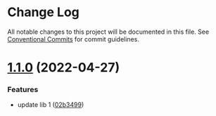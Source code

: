 # Change Log

All notable changes to this project will be documented in this file.
See [Conventional Commits](https://conventionalcommits.org) for commit guidelines.

# [1.1.0](https://github.com/aliaksei-yarmash/lerna-repo/compare/v1.0.0...v1.1.0) (2022-04-27)


### Features

* update lib 1 ([02b3499](https://github.com/aliaksei-yarmash/lerna-repo/commit/02b3499b9e18f7015f9e4df9c0350c1c9808a2a1))
